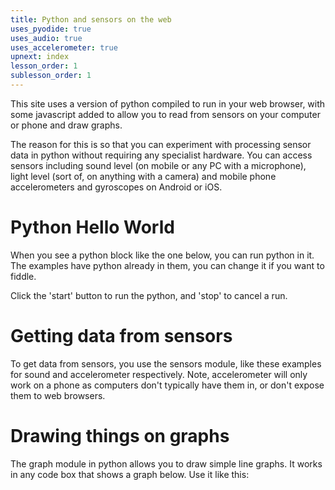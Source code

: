 ```yaml
---
title: Python and sensors on the web
uses_pyodide: true
uses_audio: true
uses_accelerometer: true
upnext: index
lesson_order: 1
sublesson_order: 1
---
```


This site uses a version of python compiled to run in your web browser, with some javascript added to allow you to read from sensors on your computer or phone and draw graphs. 

The reason for this is so that you can experiment with processing sensor data in python without requiring any specialist hardware. You can access sensors including sound level (on mobile or any PC with a microphone), light level (sort of, on anything with a camera) and mobile phone accelerometers and gyroscopes on Android or iOS.

# Python Hello World

When you see a python block like the one below, you can run python in it. The examples have python already in them, you can change it if you want to fiddle.

Click the 'start' button to run the python, and 'stop' to cancel a run.

<script>
makePyodideBox({
    codeString:`
# change the code below and click start to run
print ("hello web python")
`  ,hasConsole:true,showCode:true,editable:true,caption:"Hello world in python"})
</script>

# Getting data from sensors
To get data from sensors, you use the sensors module, like these examples for sound and accelerometer respectively. Note, accelerometer will only work on a phone as computers don't typically have them in, or don't expose them to web browsers. 

<script>
makePyodideBox({
    codeString:`
# we use time.sleep for delay
import time    
# load the sensors module
import sensors
while True:
    sound_level=sensors.sound.get_level()
    print(sound_level)
    time.sleep(0.1)
`  ,hasConsole:true,showCode:true,editable:true,caption:"Read sound sensor in python"})
</script>

<script>
makePyodideBox({
    codeString:`
# we use time.sleep for delay
import time    
# load the sensors module
import sensors
while True:
    # get xyz values of acceleration
    # can also use sensors.accel.get_magnitude()
    # to get the overall magnitude of acceleration
    (x,y,z)=sensors.accel.get_xyz()
    print(x,y,z,sep=',')
    time.sleep(0.1)
`  ,hasConsole:true,showCode:true,editable:true,caption:"Read smartphone accelerometer sensor in python"})
</script>

# Drawing things on graphs
The graph module in python allows you to draw simple line graphs. It works in any code box that shows a graph below. Use it like this:

<script>
makePyodideBox({
    codeString:`
# we use time.sleep for delay
import time    
# load the graphing module
import graphs
c=0
graphs.set_style("Straight","rgb(255,255,0)",-1,1)
graphs.set_style("Squared","rgb(0,255,0)",-1,1)
graphs.set_style("Cubed","blue",-1,1) 
while True:
    c=c+0.01
    if c>1:
        c=-1    
    graphs.on_value("Straight",c)
    graphs.on_value("Squared",c*c)
    graphs.on_value("Cubed",c*c*c)
    time.sleep(0.01)
`  ,hasConsole:true,hasGraph:true,showCode:true,editable:true,caption:"Show values on a graph in python"})
</script>
